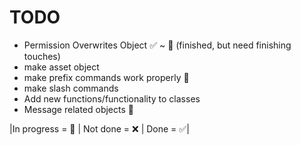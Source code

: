 # TODO

- Permission Overwrites Object :white_check_mark: ~ :large_orange_diamond: (finished, but need finishing touches)
- make asset object
- make prefix commands work properly :large_orange_diamond:
- make slash commands
- Add new functions/functionality to classes
- Message related objects :large_orange_diamond:

|In progress = :large_orange_diamond: | Not done = :x: | Done = :white_check_mark:|